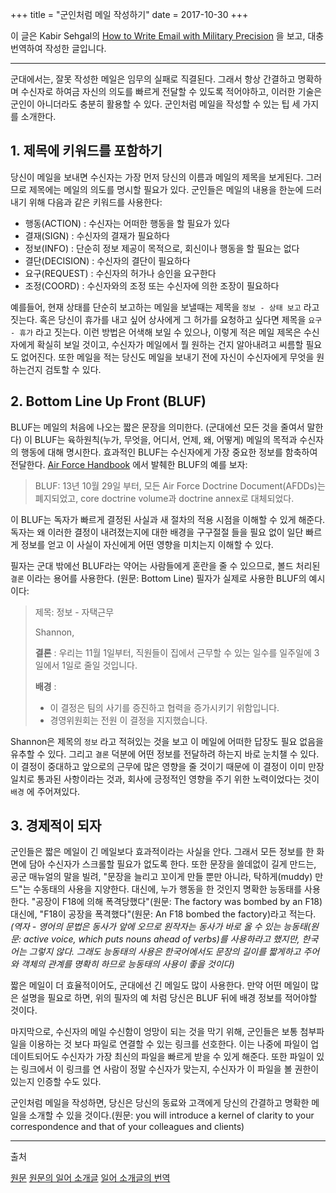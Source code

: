 +++
title = "군인처럼 메일 작성하기"
date = 2017-10-30
+++

이 글은 Kabir Sehgal의 [How to Write Email with Military Precision](https://hbr.org/2016/11/how-to-write-email-with-military-precision) 을 보고, 대충 번역하여 작성한 글입니다.

------

군대에서는, 잘못 작성한 메일은 임무의 실패로 직결된다. 그래서 항상 간결하고 명확하며 수신자로 하여금 자신의 의도를 빠르게 전달할 수 있도록 적어야하고, 이러한 기술은 군인이 아니더라도 충분히 활용할 수 있다. 군인처럼 메일을 작성할 수 있는 팁 세 가지를 소개한다.

## 1. 제목에 키워드를 포함하기

당신이 메일을 보내면 수신자는 가장 먼저 당신의 이름과 메일의 제목을 보게된다. 그러므로 제목에는 메일의 의도를 명시할 필요가 있다. 군인들은 메일의 내용을 한눈에 드러내기 위해 다음과 같은 키워드를 사용한다:

- 행동(ACTION) : 수신자는 어떠한 행동을 할 필요가 있다
- 결재(SIGN) : 수신자의 결재가 필요하다
- 정보(INFO) : 단순히 정보 제공이 목적으로, 회신이나 행동을 할 필요는 없다
- 결단(DECISION) : 수신자의 결단이 필요하다
- 요구(REQUEST) : 수신자의 허가나 승인을 요구한다
- 조정(COORD) : 수신자와의 조정 또는 수신자에 의한 조장이 필요하다

예를들어, 현재 상태를 단순히 보고하는 메일을 보낼때는 제목을 `정보 - 상태 보고` 라고 짓는다. 혹은 당신이 휴가를 내고 싶어 상사에게 그 허가를 요청하고 싶다면 제목을 `요구 - 휴가` 라고 짓는다. 이런 방법은 어색해 보일 수 있으나, 이렇게 적은 메일 제목은 수신자에게 확실히 보일 것이고, 수신자가 메일에서 뭘 원하는 건지 알아내려고 씨름할 필요도 없어진다. 또한 메일을 적는 당신도 메일을 보내기 전에 자신이 수신자에게 무엇을 원하는건지 검토할 수 있다.

## 2. Bottom Line Up Front (BLUF)

BLUF는 메일의 처음에 나오는 짧은 문장을 의미한다. (군대에선 모든 것을 줄여서 말한다) 이 BLUF는 육하원칙(누가, 무엇을, 어디서, 언제, 왜, 어떻게) 메일의 목적과 수신자의 행동에 대해 명시한다. 효과적인 BLUF는 수신자에게 가장 중요한 정보를 함축하여 전달한다. [Air Force Handbook](https://static.e-publishing.af.mil/production/1/saf_cn/publication/dafh33-337/dafh33-337.pdf) 에서 발췌한 BLUF의 예를 보자:

> BLUF: 13년 10월 29일 부터, 모든 Air Force Doctrine Document(AFDDs)는 폐지되었고, core doctrine volume과 doctrine annex로 대체되었다.

이 BLUF는 독자가 빠르게 결정된 사실과 새 절차의 적용 시점을 이해할 수 있게 해준다. 독자는 왜 이러한 결정이 내려졌는지에 대한 배경을 구구절절 들을 필요 없이 일단 빠르게 정보를 얻고 이 사실이 자신에게 어떤 영향을 미치는지 이해할 수 있다.

필자는 군대 밖에선 BLUF라는 약어는 사람들에게 혼란을 줄 수 있으므로, 볼드 처리된 `결론` 이라는 용어를 사용한다. (원문: Bottom Line) 필자가 실제로 사용한 BLUF의 예시이다:


> 제목: 정보 - 자택근무
>
> Shannon,
>
> __결론__ : 우리는 11월 1일부터, 직원들이 집에서 근무할 수 있는 일수를 일주일에 3일에서 1일로 줄일 것입니다.
>
> __배경__ :
> - 이 결정은 팀의 사기를 증진하고 협력을 증가시키기 위함입니다.
> - 경영위원회는 전원 이 결정을 지지했습니다.

Shannon은 제목의 `정보` 라고 적혀있는 것을 보고 이 메일에 어떠한 답장도 필요 없음을 유추할 수 있다. 그리고 `결론` 덕분에 어떤 정보를 전달하려 하는지 바로 눈치챌 수 있다. 이 결정이 중대하고 앞으로의 근무에 많은 영향을 줄 것이기 때문에 이 결정이 이미 만장일치로 통과된 사항이라는 것과, 회사에 긍정적인 영향을 주기 위한 노력이었다는 것이 `배경` 에 주어져있다.

## 3. 경제적이 되자

군인들은 짧은 메일이 긴 메일보다 효과적이라는 사실을 안다. 그래서 모든 정보를 한 화면에 담아 수신자가 스크롤할 필요가 없도록 한다. 또한 문장을 쓸데없이 길게 만드는, 공군 매뉴얼의 말을 빌려, "문장을 늘리고 꼬이게 만들 뿐만 아니라, 탁하게(muddy) 만드"는 수동태의 사용을 지양한다. 대신에, 누가 행동을 한 것인지 명확한 능동태를 사용한다. "공장이 F18에 의해 폭격당했다"(원문: The factory was bombed by an F18) 대신에, "F18이 공장을 폭격했다"(원문: An F18 bombed the factory)라고 적는다.
_(역자 - 영어의 문법은 동사가 앞에 오므로 원작자는 동사가 바로 올 수 있는 능동태(원문: active voice, which puts nouns ahead of verbs)를 사용하라고 했지만, 한국어는 그렇지 않다. 그래도 능동태의 사용은 한국어에서도 문장의 길이를 짧게하고 주어와 객체의 관계를 명확히 하므로 능동태의 사용이 좋을 것이다)_

짧은 메일이 더 효율적이어도, 군대에선 긴 메일도 많이 사용한다. 만약 어떤 메일이 많은 설명을 필요로 하면, 위의 필자의 예 처럼 당신은 BLUF 뒤에 배경 정보를 적어야할 것이다.

마지막으로, 수신자의 메일 수신함이 엉망이 되는 것을 막기 위해, 군인들은 보통 첨부파일을 이용하는 것 보다 파일로 연결할 수 있는 링크를 선호한다. 이는 나중에 파일이 업데이트되어도 수신자가 가장 최신의 파일을 빠르게 받을 수 있게 해준다. 또한 파일이 있는 링크에서 이 링크를 연 사람이 정말 수신자가 맞는지, 수신자가 이 파일을 볼 권한이 있는지 인증할 수도 있다.

군인처럼 메일을 작성하면, 당신은 당신의 동료와 고객에게 당신의 간결하고 명확한 메일을 소개할 수 있을 것이다.(원문: you will introduce a kernel of clarity to your correspondence and that of your colleagues and clients)

------

출처

[원문](https://hbr.org/2016/11/how-to-write-email-with-military-precision)
[원문의 일어 소개글](https://www.lifehacker.jp/2016/12/161214_military_mail.html)
[일어 소개글의 번역](http://egloos.zum.com/isao76/v/2620819)
